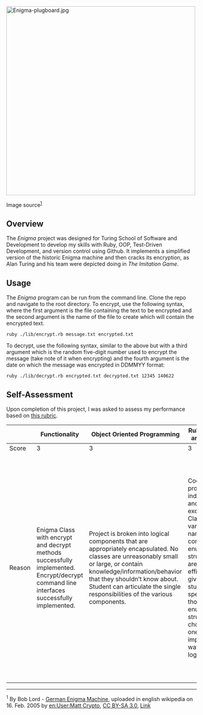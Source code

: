 <img src="https://upload.wikimedia.org/wikipedia/commons/2/27/Enigma-plugboard.jpg" alt="Enigma-plugboard.jpg" width=500>

Image source<sup>[1](#footnote)</sup>

## Overview

The *Enigma* project was designed for Turing School of Software and Development to develop my skills with Ruby, OOP, Test-Driven Development, and version control using Github. It implements a simplified version of the historic Enigma machine and then cracks its encryption, as Alan Turing and his team were depicted doing in *The Imitation Game*.

## Usage

The *Enigma* program can be run from the command line. Clone the repo and navigate to the root directory. To encrypt, use the following syntax, where the first argument is the file containing the text to be encrypted and the second argument is the name of the file to create which will contain the encrypted text.

```
ruby ./lib/encrypt.rb message.txt encrypted.txt
```

To decrypt, use the following syntax, similar to the above but with a third argument which is the random five-digit number used to encrypt the message (take note of it when encrypting) and the fourth argument is the date on which the message was encrypted in DDMMYY format:

```
ruby ./lib/decrypt.rb encrypted.txt decrypted.txt 12345 140622
```

## Self-Assessment

Upon completion of this project, I was asked to assess my performance based on [this rubric](https://backend.turing.io/module1/projects/enigma/rubric).

|              | Functionality | Object Oriented Programming | Ruby Convention and Mechanics | Test Driven Development | Version Control |
| ----------- | ----------- | ----------- | ----------- | ----------- | ----------- |
| Score | 3 | 3 | 3 | 3 | 4 |
| Reason | Enigma Class with encrypt and decrypt methods successfully implemented. Encrypt/decrypt command line interfaces successfully implemented. | Project is broken into logical components that are appropriately encapsulated. No classes are unreasonably small or large, or contain knowledge/information/behavior that they shouldn’t know about. Student can articulate the single responsibilities of the various components.| Code is mostly properly indented, spaced, and lines are not excessively long. Class, method, variable, and file names follow convention. Some enumerables/data structures chosen are the most efficient tool for a given job, and students can speak as to why those enumerables/data structures were chosen. At least one hash is implemented in a way that makes logical sense. | Every method is tested at both the unit and integration level, and completely verify expected behavior (i.e., if a single method does 3 things, all 3 things are explicitly tested). Obvious edge cases are addressed. git history demonstrates students are writing tests before implementation code. Test coverage metrics show coverage at 99% or greater. | Minimum 40 commits and 4 pull requests. All pull requests include related and logical chunks of functionality, and are named and documented to clearly communicate the purpose of the pull request. No commits include multiple pieces of functionality. |

---

<sup><a name="footnote">1</a></sup> By Bob Lord - <a rel="nofollow" class="external text" href="http://www.ilord.com/enigma.html">German Enigma Machine</a>, uploaded in english wikipedia on 16. Feb. 2005 by <a href="https://en.wikipedia.org/wiki/User:Matt_Crypto" class="extiw" title="en:User:Matt Crypto">en:User:Matt Crypto</a>, <a href="http://creativecommons.org/licenses/by-sa/3.0/" title="Creative Commons Attribution-Share Alike 3.0">CC BY-SA 3.0</a>, <a href="https://commons.wikimedia.org/w/index.php?curid=258976">Link</a>
